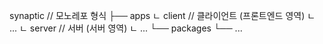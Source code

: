 synaptic // 모노레포 형식
├── apps
  ㄴ client // 클라이언트 (프론트엔드 영역)
    ㄴ ...
  ㄴ server  // 서버 (서버 영역)
    ㄴ ...
└── packages
└── ...